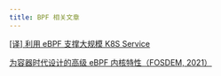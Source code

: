 ```yaml
---
title: BPF 相关文章
---
```


[\[译\] 利用 eBPF 支撑大规模 K8S Service](https://mp.weixin.qq.com/s/KnNcM2OaBqOgfVDghaHy8g)

[为容器时代设计的高级 eBPF 内核特性（FOSDEM, 2021）](https://mp.weixin.qq.com/s/ZCprEJi9zrHxRSO1XNRsqQ)
